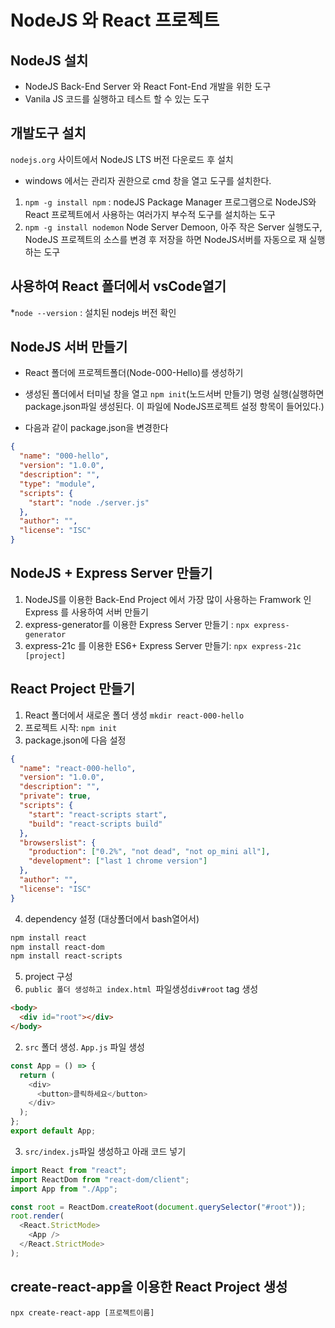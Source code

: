 # NodeJS 와 React 프로젝트

## NodeJS 설치

- NodeJS Back-End Server 와 React Font-End 개발을 위한 도구
- Vanila JS 코드를 실행하고 테스트 할 수 있는 도구

## 개발도구 설치

`nodejs.org` 사이트에서 NodeJS LTS 버전 다운로드 후 설치

- windows 에서는 관리자 권한으로 cmd 창을 열고 도구를 설치한다.

1. `npm -g install npm` : nodeJS Package Manager 프로그램으로 NodeJS와 React 프로젝트에서 사용하는 여러가지 부수적 도구를 설치하는 도구
2. `npm -g install nodemon` Node Server Demoon, 아주 작은 Server 실행도구, NodeJS 프로젝트의 소스를 변경 후 저장을 하면 NodeJS서버를 자동으로 재 실행하는 도구

## 사용하여 React 폴더에서 vsCode열기

\*`node --version` : 설치된 nodejs 버전 확인

## NodeJS 서버 만들기

- React 폴더에 프로젝트폴더(Node-000-Hello)를 생성하기
- 생성된 폴더에서 터미널 창을 열고 `npm init`(노드서버 만들기) 명령 실행(실행하면 package.json파일 생성된다. 이 파일에 NodeJS프로젝트 설정 항목이 들어있다.)

- 다음과 같이 package.json을 변경한다

```json
{
  "name": "000-hello",
  "version": "1.0.0",
  "description": "",
  "type": "module",
  "scripts": {
    "start": "node ./server.js"
  },
  "author": "",
  "license": "ISC"
}
```

## NodeJS + Express Server 만들기

1. NodeJS를 이용한 Back-End Project 에서 가장 많이 사용하는 Framwork 인 Express 를 사용하여 서버 만들기
2. express-generator를 이용한 Express Server 만들기 : `npx express-generator`
3. express-21c 를 이용한 ES6+ Express Server 만들기: `npx express-21c [project]`

## React Project 만들기

1. React 폴더에서 새로운 폴더 생성 `mkdir react-000-hello`
2. 프로젝트 시작: `npm init`
3. package.json에 다음 설정

```json
{
  "name": "react-000-hello",
  "version": "1.0.0",
  "description": "",
  "private": true,
  "scripts": {
    "start": "react-scripts start",
    "build": "react-scripts build"
  },
  "browserslist": {
    "production": ["0.2%", "not dead", "not op_mini all"],
    "development": ["last 1 chrome version"]
  },
  "author": "",
  "license": "ISC"
}
```

4. dependency 설정 (대상폴더에서 bash열어서)

```bash
npm install react
npm install react-dom
npm install react-scripts
```

5. project 구성
1. `public 폴더 생성하고 index.html `파일생성`div#root` tag 생성

```html
<body>
  <div id="root"></div>
</body>
```

2. `src` 폴더 생성. `App.js` 파일 생성

```js
const App = () => {
  return (
    <div>
      <button>클릭하세요</button>
    </div>
  );
};
export default App;
```

3. `src/index.js`파일 생성하고 아래 코드 넣기

```js
import React from "react";
import ReactDom from "react-dom/client";
import App from "./App";

const root = ReactDom.createRoot(document.querySelector("#root"));
root.render(
  <React.StrictMode>
    <App />
  </React.StrictMode>
);
```

## create-react-app을 이용한 React Project 생성

`npx create-react-app [프로젝트이름]`
